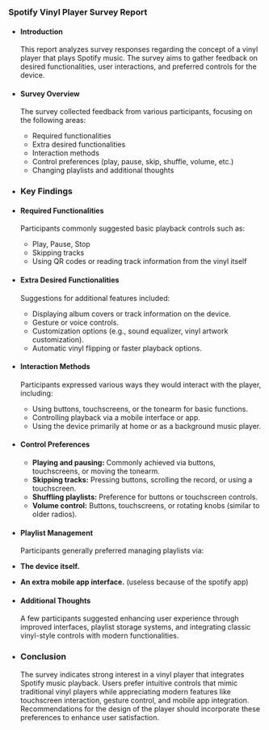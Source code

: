 ### Spotify Vinyl Player Survey Report
- #### Introduction
  
  This report analyzes survey responses regarding the concept of a vinyl player that plays Spotify music. The survey aims to gather feedback on desired functionalities, user interactions, and preferred controls for the device.
- #### Survey Overview
  
  The survey collected feedback from various participants, focusing on the following areas:
	- Required functionalities
	- Extra desired functionalities
	- Interaction methods
	- Control preferences (play, pause, skip, shuffle, volume, etc.)
	- Changing playlists and additional thoughts
- ### Key Findings
- #### Required Functionalities
  Participants commonly suggested basic playback controls such as:
	- Play, Pause, Stop
	- Skipping tracks
	- Using QR codes or reading track information from the vinyl itself
- #### Extra Desired Functionalities
  Suggestions for additional features included:
	- Displaying album covers or track information on the device.
	- Gesture or voice controls.
	- Customization options (e.g., sound equalizer, vinyl artwork customization).
	- Automatic vinyl flipping or faster playback options.
- #### Interaction Methods
  Participants expressed various ways they would interact with the player, including:
	- Using buttons, touchscreens, or the tonearm for basic functions.
	- Controlling playback via a mobile interface or app.
	- Using the device primarily at home or as a background music player.
- #### Control Preferences
	- **Playing and pausing:** Commonly achieved via buttons, touchscreens, or moving the tonearm.
	- **Skipping tracks:** Pressing buttons, scrolling the record, or using a touchscreen.
	- **Shuffling playlists:** Preference for buttons or touchscreen controls.
	- **Volume control:** Buttons, touchscreens, or rotating knobs (similar to older radios).
- #### Playlist Management
  Participants generally preferred managing playlists via:
- **The device itself.**
- **An extra mobile app interface.** (useless because of the spotify app)
- #### Additional Thoughts
  
  A few participants suggested enhancing user experience through improved interfaces, playlist storage systems, and integrating classic vinyl-style controls with modern functionalities.
- ### Conclusion
  
  The survey indicates strong interest in a vinyl player that integrates Spotify music playback. Users prefer intuitive controls that mimic traditional vinyl players while appreciating modern features like touchscreen interaction, gesture control, and mobile app integration. Recommendations for the design of the player should incorporate these preferences to enhance user satisfaction.